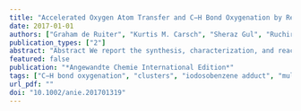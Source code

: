 ```yaml
---
title: "Accelerated Oxygen Atom Transfer and C−H Bond Oxygenation by Remote Redox Changes in Fe3Mn-Iodosobenzene Adducts"
date: 2017-01-01
authors: ["Graham de Ruiter", "Kurtis M. Carsch", "Sheraz Gul", "Ruchira Chatterjee", "Niklas B. Thompson", "Michael K. Takase", "Junko Yano", "Theodor Agapie"]
publication_types: ["2"]
abstract: "Abstract We report the synthesis, characterization, and reactivity of [LFe<sub>3</sub>(PhPz)<sub>3</sub>OMn(<sup>s</sup>PhIO)][OTf]<sub>x</sub> (<b>3</b>: x=2; <b>4</b>: x=3), where <b>4</b> is one of very few examples of iodosobenzene--metal adducts characterized by X-ray crystallography. Access to these rare heterometallic clusters enabled differentiation of the metal centers involved in oxygen atom transfer (Mn) or redox modulation (Fe). Specifically, <sup>57</sup>Fe Mössbauer and X-ray absorption spectroscopy provided unique insights into how changes in oxidation state (Fe<sup>III</sup><sub>2</sub>Fe<sup>II</sup>Mn<sup>II</sup> vs. Fe<sup>III</sup><sub>3</sub>Mn<sup>II</sup>) influence oxygen atom transfer in tetranuclear Fe<sub>3</sub>Mn clusters. In particular, a one-electron redox change at a distal metal site leads to a change in oxygen atom transfer reactivity by ca. two orders of magnitude."
featured: false
publication: "*Angewandte Chemie International Edition*"
tags: ["C−H bond oxygenation", "clusters", "iodosobenzene adduct", "multimetallic complexes", "oxygen atom transfer"]
url_pdf: ""
doi: "10.1002/anie.201701319"
---
```

